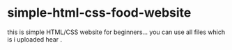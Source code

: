 # simple-html-css-food-website
this is simple HTML/CSS website for beginners...
you can use all files which is i uploaded hear .
